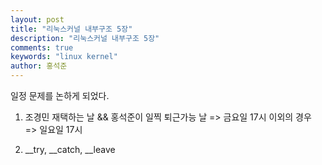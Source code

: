 ```yaml
---
layout: post
title: "리눅스커널 내부구조 5장"
description: "리눅스커널 내부구조 5장"
comments: true
keywords: "linux kernel"
author: 홍석준
---
```


일정 문제를 논하게 되었다. 

1.  조경민 재택하는 날 && 홍석준이 일찍 퇴근가능 날 => 금요일 17시
    이외의 경우 => 일요일 17시

2. __try, __catch, __leave
